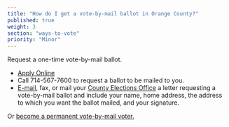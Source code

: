 ```yaml
---
title: "How do I get a vote-by-mail ballot in Orange County?"
published: true
weight: 3
section: "ways-to-vote"
priority: "Minor"
---
```


Request a one-time vote-by-mail ballot.  
- [Apply Online](http://www.ocvote.com/voting/vote-by-mail-voting/request-one-time-vote-by-mail-ballot/)  
- Call 714-567-7600 to request a ballot to be mailed to you.  
- [E-mail](mailto:rovwebmaster@rov.ocgov.com), fax, or mail your [County Elections Office](#section-election-office-contact) a letter requesting a vote-by-mail ballot and include your name, home address, the address to which you want the ballot mailed, and your signature.  

Or [become a permanent vote-by-mail voter.](http://www.ocvote.com/voting/vote-by-mail-voting/request-permanent-vote-by-mail-ballot-status/)  
